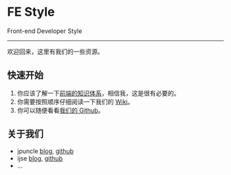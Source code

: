 # FE Style

Front-end Developer Style

-----------

欢迎回来，这里有我们的一些资源。

## 快速开始

1. 你应该了解一下[前端的知识体系](./sites.html#知识体系)，相信我，这是很有必要的。
2. 你需要按照顺序仔细阅读一下我们的 [Wiki](./wiki/index.html)。
2. 你可以随便看看[我们的 Github](https://github.com/changyou)。

## 关于我们

- jpuncle [blog](http://github.jpuncle.com/), [github](https://github.com/jpuncle)
- ijse [blog](http://www.ijser.cn/), [github](https://github.com/ijse)
- ...
